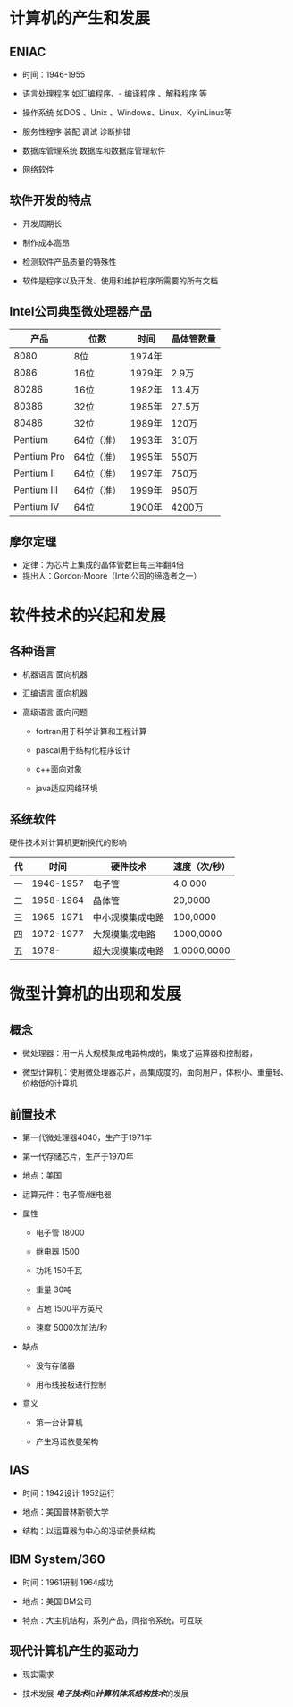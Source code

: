 # 计算机的产生和发展

## ENIAC

- 时间：1946-1955

- 语言处理程序
如汇编程序、-  编译程序 、解释程序 等

- 操作系统
如DOS 、Unix 、Windows、Linux、KylinLinux等

- 服务性程序
装配  调试  诊断排错

- 数据库管理系统
数据库和数据库管理软件

- 网络软件

## 软件开发的特点

- 开发周期长

- 制作成本高昂

- 检测软件产品质量的特殊性

- 软件是程序以及开发、使用和维护程序所需要的所有文档

## Intel公司典型微处理器产品

| 产品        | 位数       | 时间   | 晶体管数量 |
| ----------- | ---------- | ------ | ---------- |
| 8080        | 8位        | 1974年 |            |
| 8086        | 16位       | 1979年 | 2.9万      |
| 80286       | 16位       | 1982年 | 13.4万     |
| 80386       | 32位       | 1985年 | 27.5万     |
| 80486       | 32位       | 1989年 | 120万      |
| Pentium     | 64位（准） | 1993年 | 310万      |
| Pentium Pro | 64位（准） | 1995年 | 550万      |
| Pentium Il  | 64位（准） | 1997年 | 750万      |
| Pentium III | 64位（准） | 1999年 | 950万      |
| Pentium IV  | 64位       | 1900年 | 4200万     |

## 摩尔定理

- 定律：为芯片上集成的晶体管数目每三年翻4倍
- 提出人：Gordon·Moore（Intel公司的缔造者之一）

# 软件技术的兴起和发展

## 各种语言

- 机器语言 面向机器

- 汇编语言 面向机器

- 高级语言 面向问题

    - fortran用于科学计算和工程计算

    - pascal用于结构化程序设计

    - c++面向对象

    - java适应网络环境

## 系统软件

硬件技术对计算机更新换代的影响

|代|时间|硬件技术|速度（次/秒）|
|-|-|-|-|
|一|1946-1957|电子管|4,0 000|
|二|1958-1964|晶体管|20,0000|
|三|1965-1971|中小规模集成电路|100,0000|
|四|1972-1977|大规模集成电路|1000,0000|
|五|1978-|超大规模集成电路|1,0000,0000|

# 微型计算机的出现和发展

## 概念

- 微处理器：用一片大规模集成电路构成的，集成了运算器和控制器，

- 微型计算机：使用微处理器芯片，高集成度的，面向用户，体积小、重量轻、价格低的计算机

## 前置技术

- 第一代微处理器4040，生产于1971年

- 第一代存储芯片，生产于1970年

- 地点：美国

- 运算元件：电子管/继电器

- 属性

    - 电子管 18000

    - 继电器 1500

    - 功耗    150千瓦

    - 重量    30吨

    - 占地    1500平方英尺

    - 速度    5000次加法/秒

- 缺点

    - 没有存储器

    - 用布线接板进行控制

- 意义

    - 第一台计算机

    - 产生冯诺依曼架构

## IAS

- 时间：1942设计 1952运行

- 地点：美国普林斯顿大学

- 结构：以运算器为中心的冯诺依曼结构

## IBM System/360

- 时间：1961研制 1964成功

- 地点：美国IBM公司

- 特点：大主机结构，系列产品，同指令系统，可互联

## 现代计算机产生的驱动力

- 现实需求

- 技术发展
***电子技术***和***计算机体系结构技术***的发展



